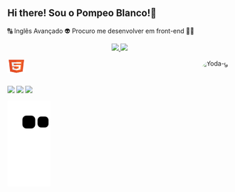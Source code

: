 ## Hi there! Sou o Pompeo Blanco!👾

🔠 Inglês Avançado
👽 Procuro me desenvolver em front-end
👩‍💻

<div align="center">
  <a href="https://github.com/PompZzz">
  <img height="180em" src="https://github-readme-stats.vercel.app/api?username=PompZzz&show_icons=true&theme=radical&include_all_commits=true&count_private=true"/>
  <img height="180em" src="https://github-readme-stats.vercel.app/api/top-langs/?username=PompZzz&layout=compact&langs_count=7&theme=radical"/>
</div>
  
  <div style="display: inline_block"><br>
  <img align="center" alt="Pompz-HTML" height="30" width="40" src="https://raw.githubusercontent.com/devicons/devicon/master/icons/html5/html5-original.svg">
  <img align="right" alt="Yoda-gif" height="150" style="border-radius:50px;" src="https://cdn.discordapp.com/attachments/695065413209554978/958095518439993414/eb3bd8575ba83100c6bb117b78501e8f.gif">
</div>
  
  ##
  <div> 
  <a href="https://www.instagram.com/pomp_zzz/" target="_blank"><img src="https://img.shields.io/badge/-Instagram-%23E4405F?style=for-the-badge&logo=instagram&logoColor=white" target="_blank"></a>
  <a href = "mailto:peo.blanco88@gmail.com"><img src="https://img.shields.io/badge/-Gmail-%23333?style=for-the-badge&logo=gmail&logoColor=red" target="_blank"></a>
  <a href="https://www.linkedin.com/in/jo%C3%A3o-victor-pompeo-955b49227/-45875016a" target="_blank"><img src="https://img.shields.io/badge/-LinkedIn-%230077B5?style=for-the-badge&logo=linkedin&logoColor=white" target="_blank"></a>

 ![Snake animation](https://github.com/rafaballerini/rafaballerini/blob/output/github-contribution-grid-snake.svg)
 
 
</div>
